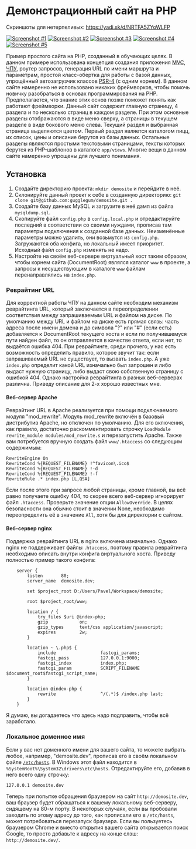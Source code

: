 # Демонстрационный сайт на PHP

Скриншоты для нетерпеливых: https://yadi.sk/d/NRTFA5ZYoWLFP

[![Screenshot #1](https://2.downloader.disk.yandex.ru/preview/55d355b206766887d9900e942ac9435837d0781cbe38d06cb886f51bfea35ba9/inf/apGHgRGJN4y-Vg6GKyEWe4kzOrvim2lggfxm0nkNSynyF1aQtwBni9VxeazEOrF5k43aI09yEbGUVmks4R_m0g%3D%3D?uid=0&filename=%D0%A1%D0%BA%D1%80%D0%B8%D0%BD%D1%88%D0%BE%D1%82%202016-02-08%2020.37.00.png&disposition=inline&hash=&limit=0&content_type=image%2Fpng&tknv=v2&crop=1&size=150x150)](https://yadi.sk/d/NRTFA5ZYoWLFP/%D0%A1%D0%BA%D1%80%D0%B8%D0%BD%D1%88%D0%BE%D1%82%202016-02-08%2020.37.00.png)
[![Screenshot #2](https://2.downloader.disk.yandex.ru/preview/c425929f475fa1e4434cc254f50dea2a8e6af6aa94ce4f0655ff34acc1599c37/inf/apGHgRGJN4y-Vg6GKyEWe3WeIdqHLssPpAdjOhbi2Mi1Gyc3nNQsjTOh-2vlSO6re7PhSbWEJoacqHys52O-uw%3D%3D?uid=0&filename=%D0%A1%D0%BA%D1%80%D0%B8%D0%BD%D1%88%D0%BE%D1%82%202016-02-08%2020.37.05.png&disposition=inline&hash=&limit=0&content_type=image%2Fpng&tknv=v2&crop=1&size=150x150)](https://yadi.sk/d/NRTFA5ZYoWLFP/%D0%A1%D0%BA%D1%80%D0%B8%D0%BD%D1%88%D0%BE%D1%82%202016-02-08%2020.37.05.png)
[![Screenshot #3](https://3.downloader.disk.yandex.ru/preview/ecfc3e1d31f8039c735d22f1b51dcb2d7c7d4ccd4802437a853e137d5348f0a8/inf/apGHgRGJN4y-Vg6GKyEWe7FUALwzll8jJmd6ax_908cFu_C7GuQ6BLjgpItISJzrqzDDxDETrQokSz727JMRBQ%3D%3D?uid=0&filename=%D0%A1%D0%BA%D1%80%D0%B8%D0%BD%D1%88%D0%BE%D1%82%202016-02-08%2020.37.30.png&disposition=inline&hash=&limit=0&content_type=image%2Fpng&tknv=v2&crop=1&size=150x150)](https://yadi.sk/d/NRTFA5ZYoWLFP/%D0%A1%D0%BA%D1%80%D0%B8%D0%BD%D1%88%D0%BE%D1%82%202016-02-08%2020.37.30.png)
[![Screenshot #4](https://3.downloader.disk.yandex.ru/preview/479c6d690092d4c938e556cd8f66ee6ed85ea34c9c2cd7ad0c8e0f168baba0a8/inf/apGHgRGJN4y-Vg6GKyEWexLA8tBMr_QyO9FDPTNjmhmoHrMG4gg8-m1Hz-LjvuExpXM6CyAdc2eUDq-6mw0kKA%3D%3D?uid=0&filename=%D0%A1%D0%BA%D1%80%D0%B8%D0%BD%D1%88%D0%BE%D1%82%202016-02-08%2020.37.50.png&disposition=inline&hash=&limit=0&content_type=image%2Fpng&tknv=v2&crop=1&size=150x150)](https://yadi.sk/d/NRTFA5ZYoWLFP/%D0%A1%D0%BA%D1%80%D0%B8%D0%BD%D1%88%D0%BE%D1%82%202016-02-08%2020.37.50.png)
[![Screenshot #5](https://1.downloader.disk.yandex.ru/preview/663c31c150ad7afb02b7dc26f283bb2dd13cf289df13021322de153926b5dffa/inf/apGHgRGJN4y-Vg6GKyEWexxUlawhg4zk8WGoKNo1Exw87robg1zg1pJpa81hybCItqJtI-gzTAyqn00uM-3sDw%3D%3D?uid=0&filename=%D0%A1%D0%BA%D1%80%D0%B8%D0%BD%D1%88%D0%BE%D1%82%202016-02-08%2020.37.58.png&disposition=inline&hash=&limit=0&content_type=image%2Fpng&tknv=v2&crop=1&size=150x150)](https://yadi.sk/d/NRTFA5ZYoWLFP/%D0%A1%D0%BA%D1%80%D0%B8%D0%BD%D1%88%D0%BE%D1%82%202016-02-08%2020.37.58.png)

Пример простого сайта на PHP, созданный в обучающих целях. В данном примере использована концепция создания приложения [MVC](https://ru.wikipedia.org/wiki/Model-View-Controller), [ЧПУ](https://ru.wikipedia.org/wiki/%D0%A7%D0%9F%D0%A3_(%D0%98%D0%BD%D1%82%D0%B5%D1%80%D0%BD%D0%B5%D1%82)), роутер запросов, генерация URL по имени маршрута и параметрам, простой класс-обертка для работы с базой данных, упрощённый автозагрузчик классов [PSR-4](http://www.php-fig.org/psr/psr-4/ru/) (с одним корнем). В данном сайте намеренно не использовано никаких фреймворков, чтобы помочь новичку разобраться в основах программирования на PHP. Предполагается, что знание этих основ позже поможет понять как работают фреймворки. Данный сайт содержит главную страницу, 4 раздела и по несколько страниц в каждом разделе. При этом основные разделы отображаются в виде меню сверху, а страницы в текущем разделе в виде бокового меню слева. Текущий раздел и выбранная страница выделяются цветом. Первый раздел является каталогом пицц, их список, цены и описание берутся из базы данных. Остальные разделы являются простыми текстовыми страницами, тексты которых берутся из PHP-шаблонов в каталоге `app/views`. Многие вещи в данном сайте намеренно упрощены для лучшего понимания.

## Установка

1. Создайте директорию проекта: `mkdir demosite` и перейдите в неё.
2. Склонируйте данный проект к себе в созданную директорию: `git clone git@github.com:gugglegum/demosite.git .`
3. Создайте базу данных MySQL и загрузите в неё дамп из файла `mysqldump.sql`.
4. Скопируйте файл `config.php` в `config.local.php` и отредактируйте последний в соответствии со своими нуждами, прописав там параметры подключения к созданной базе данных. Неизменённые параметры можно удалить, они возьмутся из `config.php`. Загружаются оба конфига, но локальный имеет приоритет. Исходный файл `config.php` изменять не надо.
5. Настройте на своём веб-сервере виртуальный хост таким образом, чтобы корнем сайта (DocumentRoot) являлся каталог `www` в проекте, а запросы к несуществующим в каталоге `www` файлам перенаправлялись на `index.php`.

### Реврайтинг URL

Для корректной работы ЧПУ на данном сайте необходим механизм реврайтинга URL, который заключается в переопределении соответствия между запрашиваемым URL и файлом на диске. По умолчанию между URL и файлом на диске есть прямая связь: часть адреса после имени домена и до символа "?" или "#" (если есть) добавляется к DocumentRoot текущего хоста и если по получившемуся пути найден файл, то он отправляется в качестве ответа, если нет, то выдаётся ошибка 404. При реврайтинге, среди прочего, у нас есть возможность определить правило, которое звучит так: если запрашиваемый URL не существует, то вызвать `index.php`. А уже `index.php` определит какой URL изначально был запрошен и либо выдаст нужную страницу, либо выдаст свою собственную страницу с ошибкой 404. Однако настройка реврайтинга в разных веб-серверах различна. Приведу описание для 2-х хорошо известных мне.

#### Веб-сервер Apache

Реврайтинг URL в Apache реализуется при помощи подключаемого модуля "mod_rewrite". Модуль mod_rewrite включён в базовый дистрибутив Apache, но отключен по умолчанию. Для его включения, как правило, достаточно раскомментировать строчку `LoadModule rewrite_module modules/mod_rewrite.s` и перезапустить Apache. Также вам потребуется вручную создать файл `www/.htaccess` со следующим содержимым:

```
RewriteEngine On
RewriteCond %{REQUEST_FILENAME} !^favicon\.ico$
RewriteCond %{REQUEST_FILENAME} !-d
RewriteCond %{REQUEST_FILENAME} !-f
RewriteRule .* index.php [L,QSA]
```

Если после этого при запросе любой страницы, кроме главной, вы всё равно получаете ошибку 404, то скорее всего веб-сервер игнорирует файл `.htaccess`. Проверьте значение опции `AllowOverride`. В целях безопасности она обычно стоит в значении None, необходимо переопределить её в значение `All`, хотя бы для директории с сайтом.

#### Веб-сервер nginx

Поддержка реврайтинга URL в nginx включена изначально. Однако nginx не поддерживает файлы `.htaccess`, поэтому правила реврайтинга необходимо описать внутри конфига виртуального хоста. Приведу полностью пример такого конфига:

```
    server {
        listen       80;
        server_name  demosite.dev;

        set $project_root D:/Users/Pavel/Workspace/demosite;

        root $project_root/www;

        location / {
            try_files $uri @index-php;
            gzip            on;
            gzip_types      text/css application/javascript;
            expires         2w;
        }

        location ~ \.php$ {
            include                 fastcgi_params;
            fastcgi_pass            127.0.0.1:9000;
            fastcgi_index           index.php;
            fastcgi_param           SCRIPT_FILENAME  $document_root$fastcgi_script_name;
        }

        location @index-php {
            rewrite                 ^/(.*)$ /index.php last;
        }
    }
```

Я думаю, вы догадаетесь что здесь надо подправить, чтобы всё заработало.

### Локальное доменное имя

Если у вас нет доменного имени для вашего сайта, то можете выбрать любое, например, "demosite.dev", прописав его в своём локальном файле [`/etc/hosts`](https://ru.wikipedia.org/wiki/Hosts). В Windows этот файл находится в `%SystemRoot%\System32\drivers\etc\hosts`. Отредактируйте его, добавив в него всего одну строчку:

```
127.0.0.1 demosite.dev
```

Теперь при попытке обращения браузером на сайт `http://demosite.dev`, ваш браузер будет обращаться к вашему локальному веб-серверу, сидящему на 80-м порту. В некоторых случаях, если вы пробовали заходить по этому адресу до того, как прописали его в `/etc/hosts`, может потребоваться перезапуск браузера. Если вы пользуетесь браузером Chrome и вместо открытия вашего сайта открывается поиск Google, то просто добавьте к адресу на конце слэш: `http://demosite.dev/`.
